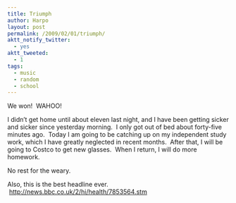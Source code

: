 ```yaml
---
title: Triumph
author: Harpo
layout: post
permalink: /2009/02/01/triumph/
aktt_notify_twitter:
  - yes
aktt_tweeted:
  - 1
tags:
  - music
  - random
  - school
---
```

We won!  WAHOO!

I didn&#8217;t get home until about eleven last night, and I have been getting sicker and sicker since yesterday morning.  I only got out of bed about forty-five minutes ago.  Today I am going to be catching up on my independent study work, which I have greatly neglected in recent months.  After that, I will be going to Costco to get new glasses.  When I return, I will do more homework.

No rest for the weary.

Also, this is the best headline ever.  <a href="http://news.bbc.co.uk/2/hi/health/7853564.stm" target="_blank">http://news.bbc.co.uk/2/hi/health/7853564.stm</a>